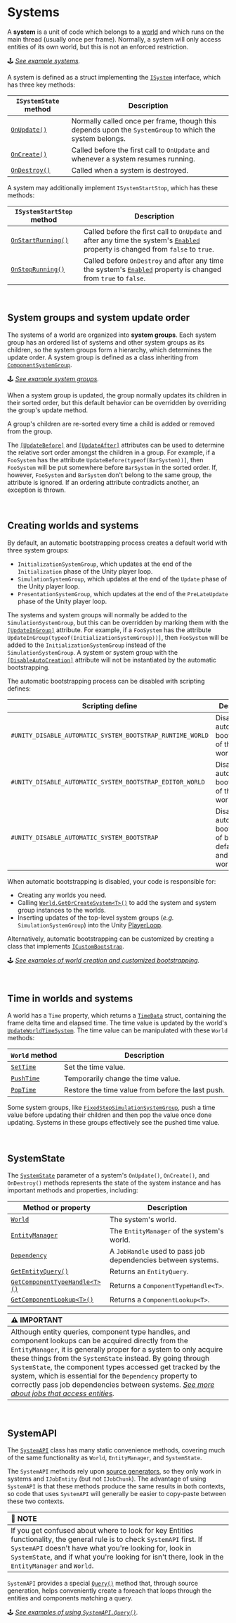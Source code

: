 # Systems

A **system** is a unit of code which belongs to a [world]() and which runs on the main thread (usually once per frame). Normally, a system will only access entities of its own world, but this is not an enforced restriction.

&#x1F579; *[See example systems](../examples/components_systems.md#system-and-systemgroup).*

A system is defined as a struct implementing the [`ISystem`](https://docs.unity3d.com/Packages/com.unity.entities@latest?subfolder=/api/Unity.Entities.ISystem.html) interface, which has three key methods:

| **`ISystemState` method** | **Description** |
|---|---|
| [`OnUpdate()`](https://docs.unity3d.com/Packages/com.unity.entities@latest?subfolder=/api/Unity.Entities.ISystem.OnUpdate.html) | Normally called once per frame, though this depends upon the `SystemGroup` to which the system belongs. |
| [`OnCreate()`](https://docs.unity3d.com/Packages/com.unity.entities@latest?subfolder=/api/Unity.Entities.ISystem.OnCreate.html) | Called before the first call to `OnUpdate` and whenever a system resumes running. |
| [`OnDestroy()`](https://docs.unity3d.com/Packages/com.unity.entities@latest?subfolder=/api/Unity.Entities.ISystem.OnDestroy.html) | Called when a system is destroyed. |

A system may additionally implement `ISystemStartStop`, which has these methods:

| **`ISystemStartStop` method** | **Description** |
|------|------|
| [`OnStartRunning()`](https://docs.unity3d.com/Packages/com.unity.entities@latest?subfolder=/api/Unity.Entities.ISystemStartStop.OnStartRunning.html) | Called before the first call to `OnUpdate` and after any time the system's [`Enabled`](xref:Unity.Entities.ComponentSystemBase.Enabled) property is changed from `false` to `true`. |
| [`OnStopRunning()`](https://docs.unity3d.com/Packages/com.unity.entities@latest?subfolder=/api/Unity.Entities.ISystemStartStop.OnStopRunning.html) | Called before `OnDestroy` and after any time the system's [`Enabled`](https://docs.unity3d.com/Packages/com.unity.entities@latest?subfolder=/api/Unity.Entities.SystemState.Enabled.html) property is changed from `true` to `false`. |

<br>

## System groups and system update order

The systems of a world are organized into **system groups**. Each system group has an ordered list of systems and other system groups as its children, so the system groups form a hierarchy, which determines the update order. A system group is defined as a class inheriting from [`ComponentSystemGroup`](https://docs.unity3d.com/Packages/com.unity.entities@latest?subfolder=/api/Unity.Entities.ComponentSystemGroup.html).

&#x1F579; *[See example system groups](../examples/components_systems.md#system-and-systemgroup).*

When a system group is updated, the group normally updates its children in their sorted order, but this default behavior can be overridden by overriding the group's update method.

A group's children are re-sorted every time a child is added or removed from the group.

The [`[UpdateBefore]`](https://docs.unity3d.com/Packages/com.unity.entities@latest?subfolder=/api/Unity.Entities.UpdateBeforeAttribute.html) and [`[UpdateAfter]`](https://docs.unity3d.com/Packages/com.unity.entities@latest?subfolder=/api/Unity.Entities.UpdateAfterAttribute.html) attributes can be used to determine the relative sort order amongst the children in a group. For example, if a `FooSystem` has the attribute `UpdateBefore(typeof(BarSystem))]`, then `FooSystem` will be put somewhere before `BarSystem` in the sorted order. If, however, `FooSystem` and `BarSystem` don't belong to the same group, the attribute is ignored. If an ordering attribute contradicts another, an exception is thrown.

<br>

## Creating worlds and systems

By default, an automatic bootstrapping process creates a default world with three system groups: 

- `InitializationSystemGroup`, which updates at the end of the `Initialization` phase of the Unity player loop.
- `SimulationSystemGroup`, which updates at the end of the `Update` phase of the Unity player loop.
- `PresentationSystemGroup`, which updates at the end of the `PreLateUpdate` phase of the Unity player loop.

The systems and system groups will normally be added to the `SimulationSystemGroup`, but this can be overridden by marking them with the [`[UpdateInGroup]`](https://docs.unity3d.com/Packages/com.unity.entities@latest?subfolder=/api/Unity.Entities.UpdateInGroupAttribute.html) attribute. For example, if a `FooSystem` has the attribute `UpdateInGroup(typeof(InitializationSystemGroup))]`, then `FooSystem` will be added to the `InitializationSystemGroup` instead of the `SimulationSystemGroup`. A system or system group with the [`[DisableAutoCreation]`](https://docs.unity3d.com/Packages/com.unity.entities@latest?subfolder=/api/Unity.Entities.DisableAutoCreationAttribute.html) attribute will not be instantiated by the automatic bootstrapping.

The automatic bootstrapping process can be disabled with scripting defines:

|**Scripting define**|**Description**|
|---|---|
|`#UNITY_DISABLE_AUTOMATIC_SYSTEM_BOOTSTRAP_RUNTIME_WORLD`| Disables automatic bootstrapping of the default world. |
|`#UNITY_DISABLE_AUTOMATIC_SYSTEM_BOOTSTRAP_EDITOR_WORLD`| Disables automatic bootstrapping of the Editor world. |
|`#UNITY_DISABLE_AUTOMATIC_SYSTEM_BOOTSTRAP`| Disables automatic bootstrapping of both the default world and the Editor world. |

When automatic bootstrapping is disabled, your code is responsible for:

- Creating any worlds you need.
- Calling [`World.GetOrCreateSystem<T>()`](https://docs.unity3d.com/Packages/com.unity.entities@latest?subfolder=/api/Unity.Entities.World.GetOrCreateSystem.html) to add the system and system group instances to the worlds.
- Inserting updates of the top-level system groups (*e.g.* `SimulationSystemGroup`) into the Unity [PlayerLoop](https://docs.unity3d.com/ScriptReference/LowLevel.PlayerLoop.html).

Alternatively, automatic bootstrapping can be customized by creating a class that implements [`ICustomBootstrap`](https://docs.unity3d.com/Packages/com.unity.entities@latest?subfolder=/api/Unity.Entities.ICustomBootstrap.html).

&#x1F579; *[See examples of world creation and customized bootstrapping](../examples/bootstrapping.md).*

<br>

## Time in worlds and systems

A world has a `Time` property, which returns a [`TimeData`](https://docs.unity3d.com/Packages/com.unity.entities@latest?subfolder=/api/Unity.Core.TimeData.html) struct, containing the frame delta time and elapsed time. The time value is updated by the world's [`UpdateWorldTimeSystem`](https://docs.unity3d.com/Packages/com.unity.entities@latest?subfolder=/api/Unity.Entities.UpdateWorldTimeSystem.html). The time value can be manipulated with these `World` methods:

|**`World` method**|**Description**|
|---|---|
| [`SetTime`](https://docs.unity3d.com/Packages/com.unity.entities@latest?subfolder=/api/Unity.Entities.World.SetTime.html) | Set the time value. |
| [`PushTime`](https://docs.unity3d.com/Packages/com.unity.entities@latest?subfolder=/api/Unity.Entities.World.PushTime.html) | Temporarily change the time value. |
| [`PopTime`](https://docs.unity3d.com/Packages/com.unity.entities@latest?subfolder=/api/Unity.Entities.World.PopTime.html) | Restore the time value from before the last push. |

Some system groups, like [`FixedStepSimulationSystemGroup`](https://docs.unity3d.com/Packages/com.unity.entities@latest?subfolder=/api/Unity.Entities.FixedStepSimulationSystemGroup.html), push a time value before updating their children and then pop the value once done updating. Systems in these groups effectively see the pushed time value.

<br>

## SystemState

The [`SystemState`](https://docs.unity3d.com/Packages/com.unity.entities@latest?subfolder=/api/Unity.Entities.SystemState.html) parameter of a system's `OnUpdate()`, `OnCreate()`, and `OnDestroy()` methods represents the state of the system instance and has important methods and properties, including:

|**Method or property**|**Description**|
|---|---|
| [`World`](https://docs.unity3d.com/Packages/com.unity.entities@latest?subfolder=/api/Unity.Entities.SystemState.World.html) | The system's world. |
| [`EntityManager`](https://docs.unity3d.com/Packages/com.unity.entities@latest?subfolder=/api/Unity.Entities.SystemState.EntityManager.html) | The `EntityManager` of the system's world. |
| [`Dependency`](https://docs.unity3d.com/Packages/com.unity.entities@latest?subfolder=/api/Unity.Entities.SystemState.Dependency.html) | A `JobHandle` used to pass job dependencies between systems. |
| [`GetEntityQuery()`](https://docs.unity3d.com/Packages/com.unity.entities@latest?subfolder=/api/Unity.Entities.SystemState.GetEntityQuery.html) | Returns an `EntityQuery`. |
| [`GetComponentTypeHandle<T>()`](https://docs.unity3d.com/Packages/com.unity.entities@latest?subfolder=/api/Unity.Entities.SystemState.GetComponentTypeHandle.html) | Returns a `ComponentTypeHandle<T>`. |
| [`GetComponentLookup<T>()`](https://docs.unity3d.com/Packages/com.unity.entities@latest?subfolder=/api/Unity.Entities.SystemState.GetComponentLookup.html) | Returns a `ComponentLookup<T>`.|

| &#x26A0; IMPORTANT |
| :- |
| Although entity queries, component type handles, and component lookups can be acquired directly from the `EntityManager`, it is generally proper for a system to only acquire these things from the `SystemState` instead. By going through `SystemState`, the component types accessed get tracked by the system, which is essential for the `Dependency` property to correctly pass job dependencies between systems. *[See more about jobs that access entities](./entities-jobs.md).* |

<br>

## SystemAPI

The [`SystemAPI`](https://docs.unity3d.com/Packages/com.unity.entities@latest?subfolder=/api/Unity.Entities.SystemAPI.html) class has many static convenience methods, covering much of the same functionality as `World`, `EntityManager`, and `SystemState`.

The `SystemAPI` methods rely upon [source generators](https://docs.microsoft.com/en-us/dotnet/csharp/roslyn-sdk/source-generators-overview), so they only work in systems and `IJobEntity` (but not `IJobChunk`). The advantage of using `SystemAPI` is that these methods produce the same results in both contexts, so code that uses `SystemAPI` will generally be easier to copy-paste between these two contexts.

| &#x1F4DD; NOTE |
| :- |
| If you get confused about where to look for key Entities functionality, the general rule is to check `SystemAPI` first. If `SystemAPI` doesn't have what you're looking for, look in `SystemState`, and if what you're looking for isn't there, look in the `EntityManager` and `World`. |

`SystemAPI` provides a special [`Query()`](https://docs.unity3d.com/Packages/com.unity.entities@latest?subfolder=/api/Unity.Entities.SystemAPI.Query.html) method that, through source generation, helps conveniently create a foreach that loops through the entities and components matching a query.

&#x1F579; *[See examples of using `SystemAPI.Query()`](../examples/components_systems.md#querying-for-entities).*

<br>